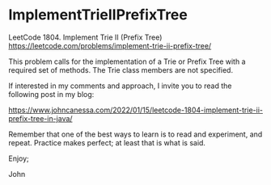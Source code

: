 # ImplementTrieIIPrefixTree
LeetCode 1804. Implement Trie II (Prefix Tree)
https://leetcode.com/problems/implement-trie-ii-prefix-tree/

This problem calls for the implementation of a Trie or Prefix Tree
with a required set of methods. The Trie class members are not specified.

If interested in my comments and approach, I invite you to read the
following post in my blog:

https://www.johncanessa.com/2022/01/15/leetcode-1804-implement-trie-ii-prefix-tree-in-java/

Remember that one of the best ways to learn is to read and experiment, 
and repeat. Practice makes perfect; at least that is what is said.

Enjoy;

John

